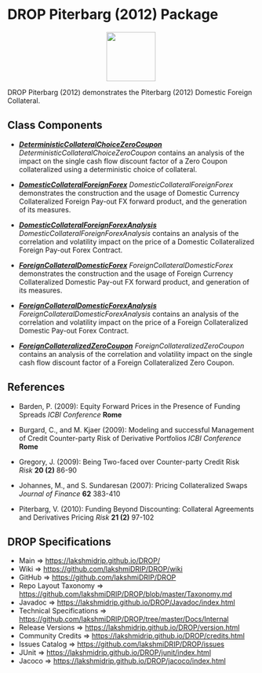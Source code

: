 # DROP Piterbarg (2012) Package

<p align="center"><img src="https://github.com/lakshmiDRIP/DROP/blob/master/DRIP_Logo.gif?raw=true" width="100"></p>

DROP Piterbarg (2012) demonstrates the Piterbarg (2012) Domestic Foreign Collateral.


## Class Components

 * [***DeterministicCollateralChoiceZeroCoupon***](https://github.com/lakshmiDRIP/DROP/tree/master/src/main/java/org/drip/sample/piterbarg2012/DeterministicCollateralChoiceZeroCoupon.java)
 <i>DeterministicCollateralChoiceZeroCoupon</i> contains an analysis of the impact on the single cash flow discount factor of a Zero Coupon collateralized using a deterministic choice of collateral.

 * [***DomesticCollateralForeignForex***](https://github.com/lakshmiDRIP/DROP/tree/master/src/main/java/org/drip/sample/piterbarg2012/DomesticCollateralForeignForex.java)
 <i>DomesticCollateralForeignForex</i> demonstrates the construction and the usage of Domestic Currency Collateralized Foreign Pay-out FX forward product, and the generation of its measures.

 * [***DomesticCollateralForeignForexAnalysis***](https://github.com/lakshmiDRIP/DROP/tree/master/src/main/java/org/drip/sample/piterbarg2012/DomesticCollateralForeignForexAnalysis.java)
 <i>DomesticCollateralForeignForexAnalysis</i> contains an analysis of the correlation and volatility impact on the price of a Domestic Collateralized Foreign Pay-out Forex Contract.

 * [***ForeignCollateralDomesticForex***](https://github.com/lakshmiDRIP/DROP/tree/master/src/main/java/org/drip/sample/piterbarg2012/ForeignCollateralDomesticForex.java)
 <i>ForeignCollateralDomesticForex</i> demonstrates the construction and the usage of Foreign Currency Collateralized Domestic Pay-out FX forward product, and generation of its measures.

 * [***ForeignCollateralDomesticForexAnalysis***](https://github.com/lakshmiDRIP/DROP/tree/master/src/main/java/org/drip/sample/piterbarg2012/ForeignCollateralDomesticForexAnalysis.java)
 <i>ForeignCollateralDomesticForexAnalysis</i> contains an analysis of the correlation and volatility impact on the price of a Foreign Collateralized Domestic Pay-out Forex Contract.

 * [***ForeignCollateralizedZeroCoupon***](https://github.com/lakshmiDRIP/DROP/tree/master/src/main/java/org/drip/sample/piterbarg2012/ForeignCollateralizedZeroCoupon.java)
 <i>ForeignCollateralizedZeroCoupon</i> contains an analysis of the correlation and volatility impact on the single cash flow discount factor of a Foreign Collateralized Zero Coupon.


## References

 * Barden, P. (2009): Equity Forward Prices in the Presence of Funding Spreads <i>ICBI Conference</i> <b>Rome</b>

 * Burgard, C., and M. Kjaer (2009): Modeling and successful Management of Credit Counter-party Risk of Derivative Portfolios <i>ICBI Conference</i> <b>Rome</b>

 * Gregory, J. (2009): Being Two-faced over Counter-party Credit Risk <i>Risk</i> <b>20 (2)</b> 86-90

 * Johannes, M., and S. Sundaresan (2007): Pricing Collateralized Swaps <i>Journal of Finance</i> <b>62</b> 383-410

 * Piterbarg, V. (2010): Funding Beyond Discounting: Collateral Agreements and Derivatives Pricing <i>Risk</i> <b>21 (2)</b> 97-102


## DROP Specifications

 * Main                     => https://lakshmidrip.github.io/DROP/
 * Wiki                     => https://github.com/lakshmiDRIP/DROP/wiki
 * GitHub                   => https://github.com/lakshmiDRIP/DROP
 * Repo Layout Taxonomy     => https://github.com/lakshmiDRIP/DROP/blob/master/Taxonomy.md
 * Javadoc                  => https://lakshmidrip.github.io/DROP/Javadoc/index.html
 * Technical Specifications => https://github.com/lakshmiDRIP/DROP/tree/master/Docs/Internal
 * Release Versions         => https://lakshmidrip.github.io/DROP/version.html
 * Community Credits        => https://lakshmidrip.github.io/DROP/credits.html
 * Issues Catalog           => https://github.com/lakshmiDRIP/DROP/issues
 * JUnit                    => https://lakshmidrip.github.io/DROP/junit/index.html
 * Jacoco                   => https://lakshmidrip.github.io/DROP/jacoco/index.html
